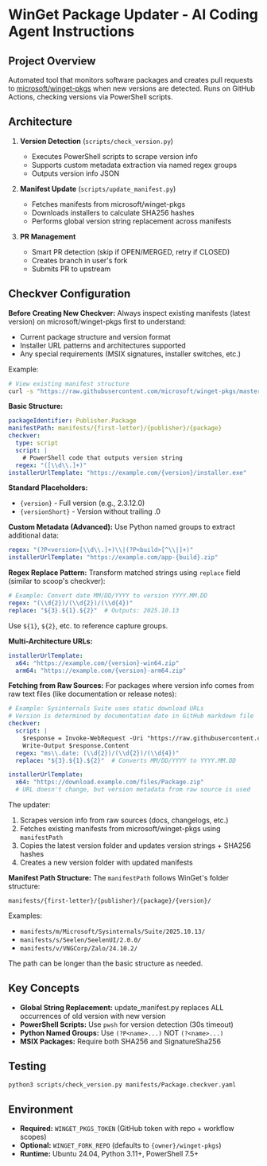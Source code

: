 # WinGet Package Updater - AI Coding Agent Instructions

## Project Overview

Automated tool that monitors software packages and creates pull requests to [microsoft/winget-pkgs](https://github.com/microsoft/winget-pkgs) when new versions are detected. Runs on GitHub Actions, checking versions via PowerShell scripts.

## Architecture

1. **Version Detection** (`scripts/check_version.py`)
   - Executes PowerShell scripts to scrape version info
   - Supports custom metadata extraction via named regex groups
   - Outputs version info JSON

2. **Manifest Update** (`scripts/update_manifest.py`)
   - Fetches manifests from microsoft/winget-pkgs
   - Downloads installers to calculate SHA256 hashes
   - Performs global version string replacement across manifests

3. **PR Management**
   - Smart PR detection (skip if OPEN/MERGED, retry if CLOSED)
   - Creates branch in user's fork
   - Submits PR to upstream

## Checkver Configuration

**Before Creating New Checkver:**
Always inspect existing manifests (latest version) on microsoft/winget-pkgs first to understand:
- Current package structure and version format
- Installer URL patterns and architectures supported
- Any special requirements (MSIX signatures, installer switches, etc.)

Example:
```bash
# View existing manifest structure
curl -s "https://raw.githubusercontent.com/microsoft/winget-pkgs/master/manifests/r/RustDesk/RustDesk/1.3.2/RustDesk.RustDesk.installer.yaml"
```

**Basic Structure:**
```yaml
packageIdentifier: Publisher.Package
manifestPath: manifests/{first-letter}/{publisher}/{package}
checkver:
  type: script
  script: |
    # PowerShell code that outputs version string
  regex: "([\\d\\.]+)"
installerUrlTemplate: "https://example.com/{version}/installer.exe"
```

**Standard Placeholders:**
- `{version}` - Full version (e.g., 2.3.12.0)
- `{versionShort}` - Version without trailing .0

**Custom Metadata (Advanced):**
Use Python named groups to extract additional data:
```yaml
regex: "(?P<version>[\\d\\.]+)\\|(?P<build>[^\\|]+)"
installerUrlTemplate: "https://example.com/app-{build}.zip"
```

**Regex Replace Pattern:**
Transform matched strings using `replace` field (similar to scoop's checkver):
```yaml
# Example: Convert date MM/DD/YYYY to version YYYY.MM.DD
regex: "(\\d{2})/(\\d{2})/(\\d{4})"
replace: "${3}.${1}.${2}"  # Outputs: 2025.10.13
```
Use `${1}`, `${2}`, etc. to reference capture groups.

**Multi-Architecture URLs:**
```yaml
installerUrlTemplate:
  x64: "https://example.com/{version}-win64.zip"
  arm64: "https://example.com/{version}-arm64.zip"
```

**Fetching from Raw Sources:**
For packages where version info comes from raw text files (like documentation or release notes):
```yaml
# Example: Sysinternals Suite uses static download URLs
# Version is determined by documentation date in GitHub markdown file
checkver:
  script: |
    $response = Invoke-WebRequest -Uri "https://raw.githubusercontent.com/..." -UseBasicParsing
    Write-Output $response.Content
  regex: "ms\\.date: (\\d{2})/(\\d{2})/(\\d{4})"
  replace: "${3}.${1}.${2}"  # Converts MM/DD/YYYY to YYYY.MM.DD

installerUrlTemplate:
  x64: "https://download.example.com/files/Package.zip"
  # URL doesn't change, but version metadata from raw source is used
```
The updater:
1. Scrapes version info from raw sources (docs, changelogs, etc.)
2. Fetches existing manifests from microsoft/winget-pkgs using `manifestPath`
3. Copies the latest version folder and updates version strings + SHA256 hashes
4. Creates a new version folder with updated manifests

**Manifest Path Structure:**
The `manifestPath` follows WinGet's folder structure:
```
manifests/{first-letter}/{publisher}/{package}/{version}/
```
Examples:
- `manifests/m/Microsoft/Sysinternals/Suite/2025.10.13/`
- `manifests/s/Seelen/SeelenUI/2.0.0/`
- `manifests/v/VNGCorp/Zalo/24.10.2/`

The path can be longer than the basic structure as needed.

## Key Concepts

- **Global String Replacement:** update_manifest.py replaces ALL occurrences of old version with new version
- **PowerShell Scripts:** Use `pwsh` for version detection (30s timeout)
- **Python Named Groups:** Use `(?P<name>...)` NOT `(?<name>...)`
- **MSIX Packages:** Require both SHA256 and SignatureSha256

## Testing

```bash
python3 scripts/check_version.py manifests/Package.checkver.yaml
```

## Environment

- **Required:** `WINGET_PKGS_TOKEN` (GitHub token with repo + workflow scopes)
- **Optional:** `WINGET_FORK_REPO` (defaults to `{owner}/winget-pkgs`)
- **Runtime:** Ubuntu 24.04, Python 3.11+, PowerShell 7.5+

